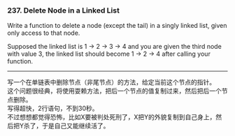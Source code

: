 ### 237. Delete Node in a Linked List

Write a function to delete a node (except the tail) in a singly linked list, given only access to that node.

Supposed the linked list is 1 -> 2 -> 3 -> 4 and you are given the third node with value 3, the linked list should become 1 -> 2 -> 4 after calling your function.

* * *

写一个在单链表中删除节点（非尾节点）的方法，给定当前这个节点的指针。    
这个问题很经典，将使用耍赖方法，把后一个节点的值复制过来，然后把后一个节点删除。    
写得超快，2行语句，不到30秒。    
不过想想都觉得恐怖，比如X要被判处死刑了，X把Y的外貌复制到自己身上，然后把Y杀了，于是自己又能继续活了。   



